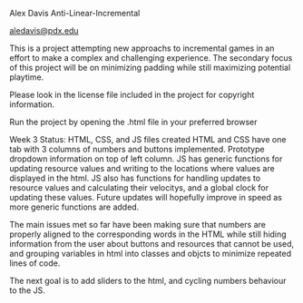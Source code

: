 Alex Davis
Anti-Linear-Incremental

aledavis@pdx.edu

This is a project attempting new approachs to incremental games in an effort to make a complex and challenging experience.
The secondary focus of this project will be on minimizing padding while still maximizing potential playtime.

Please look in the license file included in the project for copyright information.

Run the project by opening the .html file in your preferred browser

Week 3 Status:
HTML, CSS, and JS files created
HTML and CSS have one tab with 3 columns of numbers and buttons implemented. Prototype dropdown information on top of left column.
JS has generic functions for updating resource values and writing to the locations where values are displayed in the html.
JS also has functions for handling updates to resource values and calculating their velocitys, and a global clock for updating these values.
Future updates will hopefully improve in speed as more generic functions are added.

The main issues met so far have been making sure that numbers are properly aligned to the corresponding words in the HTML while
still hiding information from the user about buttons and resources that cannot be used, and grouping variables in html
into classes and objcts to minimize repeated lines of code.

The next goal is to add sliders to the html, and cycling numbers behaviour to the JS.